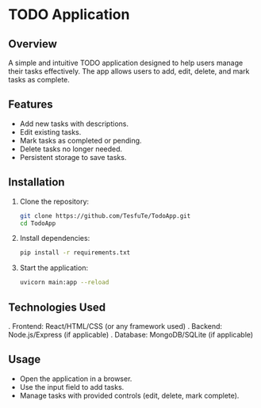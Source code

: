 # TODO Application

## Overview

A simple and intuitive TODO application designed to help users manage their tasks effectively. The app allows users to add, edit, delete, and mark tasks as complete.

## Features

- Add new tasks with descriptions.
- Edit existing tasks.
- Mark tasks as completed or pending.
- Delete tasks no longer needed.
- Persistent storage to save tasks.

## Installation

1. Clone the repository:
   ```bash
   git clone https://github.com/TesfuTe/TodoApp.git
   cd TodoApp

2. Install dependencies:
   ```bash
   pip install -r requirements.txt

2. Start the application:
   ```bash
   uvicorn main:app --reload

## Technologies Used
   . Frontend: React/HTML/CSS (or any framework used)
   . Backend: Node.js/Express (if applicable)
   . Database: MongoDB/SQLite (if applicable)
## Usage
   - Open the application in a browser.
   - Use the input field to add tasks.
   - Manage tasks with provided controls (edit, delete, mark complete).